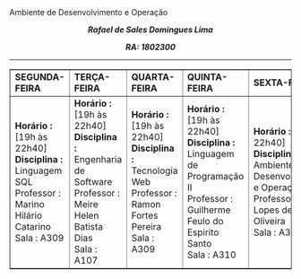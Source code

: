 <html>
    <head>
        Ambiente de Desenvolvimento e Operação
    </head>
    <body>
        <p><em><center><b>Rafael de Sales Domingues Lima</b></em></p>
        <p><em><center><b>RA: 1802300</b></em></p>
        <hr>
        <table border="1">
                    <tr>
            <td><b>SEGUNDA-FEIRA</b></td>
            <td><b>TERÇA-FEIRA</b></td>
            <td><b>QUARTA-FEIRA</b></td>
            <td><b>QUINTA-FEIRA</b></td>
            <td><b>SEXTA-FEIRA</b></td>
        </tr>
        <tr>
            <td><b>Horário :</b> [19h às 22h40]<br>
                <b>Disciplina :</b> Linguagem SQL <br>
                Professor : Marino Hilário Catarino <br>
                Sala : A309
            </td>
            <td><b>Horário :</b> [19h às 22h40]<br>
                <b>Disciplina :</b> Engenharia de Software <br>
                Professor : Meire Helen Batista Dias <br>
                Sala : A107
            </td>
            <td><b>Horário :</b> [19h às 22h40]<br>
                <b>Disciplina :</b> Tecnologia Web <br>
                Professor : Ramon Fortes Pereira <br>
                Sala : A309
            </td>
            <td><b>Horário :</b> [19h às 22h40]<br>
                <b>Disciplina :</b> Linguagem de Programação II <br>
                Professor : Guilherme Feulo do Espirito Santo <br>
                Sala : A310
            </td>
            <td><b>Horário :</b> [19h às 22h40]<br>
                <b>Disciplina :</b> Ambiente de Desenvolvimento e Operação <br>
                Professor : Alex Lopes de Oliveira <br>
                Sala : A309
            </td>          
        </tr>
        </table>        
    </body>
</html>
